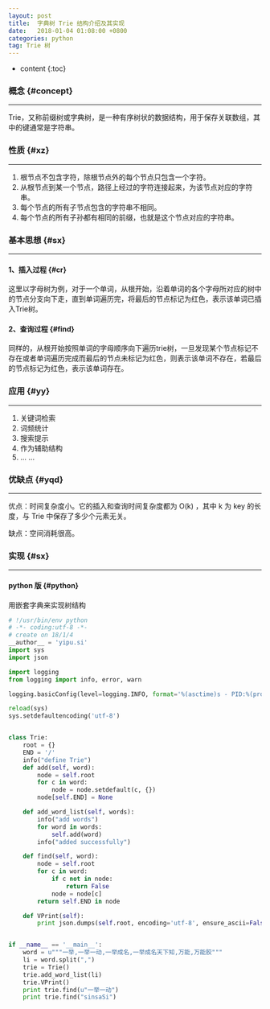 ```yaml
---
layout: post
title:  字典树 Trie 结构介绍及其实现
date:   2018-01-04 01:08:00 +0800
categories: python
tag: Trie 树
---
```

* content
{:toc}


### 概念 {#concept}
---
Trie，又称前缀树或字典树，是一种有序树状的数据结构，用于保存关联数组，其中的键通常是字符串。

### 性质 {#xz}
---
1. 根节点不包含字符，除根节点外的每个节点只包含一个字符。
2. 从根节点到某一个节点，路径上经过的字符连接起来，为该节点对应的字符串。
3. 每个节点的所有子节点包含的字符串不相同。
4. 每个节点的所有子孙都有相同的前缀，也就是这个节点对应的字符串。

### 基本思想 {#sx}
---

#### 1、插入过程 {#cr}
这里以字母树为例，对于一个单词，从根开始，沿着单词的各个字母所对应的树中的节点分支向下走，直到单词遍历完，将最后的节点标记为红色，表示该单词已插入Trie树。

#### 2、查询过程 {#find}

同样的，从根开始按照单词的字母顺序向下遍历trie树，一旦发现某个节点标记不存在或者单词遍历完成而最后的节点未标记为红色，则表示该单词不存在，若最后的节点标记为红色，表示该单词存在。

### 应用 {#yy}
---
1. 关键词检索
2. 词频统计
3. 搜索提示
4. 作为辅助结构
5. ... ...



### 优缺点 {#yqd}
---
优点：时间复杂度小。它的插入和查询时间复杂度都为 O(k) ，其中 k 为 key 的长度，与 Trie 中保存了多少个元素无关。

缺点：空间消耗很高。

### 实现 {#sx}
---

#### python 版 {#python}

用嵌套字典来实现树结构

``` python
# !/usr/bin/env python
# -*- coding:utf-8 -*-
# create on 18/1/4
__author__ = 'yipu.si'
import sys
import json

import logging
from logging import info, error, warn

logging.basicConfig(level=logging.INFO, format='%(asctime)s - PID:%(process)d - %(levelname)s: %(message)s')

reload(sys)
sys.setdefaultencoding('utf-8')


class Trie:
    root = {}
    END = '/'
    info("define Trie")
    def add(self, word):
        node = self.root
        for c in word:
            node = node.setdefault(c, {})
        node[self.END] = None

    def add_word_list(self, words):
        info("add words")
        for word in words:
            self.add(word)
        info("added successfully")

    def find(self, word):
        node = self.root
        for c in word:
            if c not in node:
                return False
            node = node[c]
        return self.END in node

    def VPrint(self):
        print json.dumps(self.root, encoding='utf-8', ensure_ascii=False, indent=1)


if __name__ == '__main__':
    word = u"""一举,一举一动,一举成名,一举成名天下知,万能,万能胶"""
    li = word.split(",")
    trie = Trie()
    trie.add_word_list(li)
    trie.VPrint()
    print trie.find(u"一举一动")
    print trie.find("sinsaSi")



```




